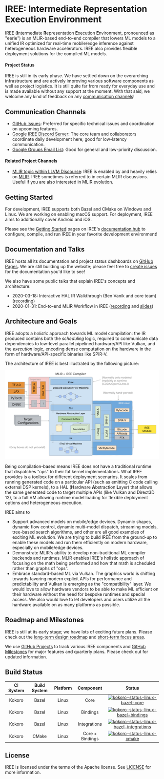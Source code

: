 # IREE: Intermediate Representation Execution Environment

IREE (**I**ntermediate **R**epresentation **E**xecution **E**nvironment,
pronounced as "eerie") is an MLIR-based end-to-end compiler that lowers ML
models to a unified IR optimized for real-time mobile/edge inference against
heterogeneous hardware accelerators. IREE also provides flexible deployment
solutions for the compiled ML models.

#### Project Status

IREE is still in its early phase. We have settled down on the overarching
infrastructure and are actively improving various software components as well as
project logistics. It is still quite far from ready for everyday use and is made
available without any support at the moment. With that said, we welcome any kind
of feedback on any [communication channels](#communication-channels)!

## Communication Channels

*   [GitHub Issues](https://github.com/google/iree/issues): Preferred for
    specific technical issues and coordination on upcoming features.
*   [Google IREE Discord Server](https://discord.gg/26P4xW4): The core team and
    collaborators coordinate daily development here; good for low-latency
    communication.
*   [Google Groups Email List](https://groups.google.com/forum/#!forum/iree-discuss):
    Good for general and low-priority discussion.

#### Related Project Channels

*   [MLIR topic within LLVM Discourse](https://llvm.discourse.group/c/llvm-project/mlir/31):
    IREE is enabled by and heavily relies on [MLIR](https://mlir.llvm.org). IREE
    sometimes is referred to in certain MLIR discussions. Useful if you are also
    interested in MLIR evolution.

## Getting Started

For development, IREE supports both Bazel and CMake on Windows and Linux. We are
working on enabling macOS support. For deployment, IREE aims to additionally
cover Android and iOS.

Please see the [Getting Started](https://google.github.io/iree/GetStarted) pages
on IREE's [documentation hub](https://google.github.io/iree) to configure,
compile, and run IREE in your favorite development environment!

## Documentation and Talks

IREE hosts all its documentation and project status dashboards on
[GitHub Pages](https://google.github.io/iree). We are still building up the
website; please feel free to
[create issues](https://github.com/google/iree/issues) for the documentation
you'd like to see!

We also have some public talks that explain IREE's concepts and architecture:

*   2020-03-18: Interactive HAL IR Walkthrough (Ben Vanik and core team)
    ([recording](https://drive.google.com/file/d/1_sWDgAPDfrGQZdxAapSA90AD1jVfhp-f/view?usp=sharing))
*   2020-01-31: End-to-end MLIR Workflow in IREE
    ([recording](https://drive.google.com/open?id=1os9FaPodPI59uj7JJI3aXnTzkuttuVkR)
    and
    [slides](https://drive.google.com/open?id=1RCQ4ZPQFK9cVgu3IH1e5xbrBcqy7d_cEZ578j84OvYI))

## Architecture and Goals

IREE adopts a _holistic_ approach towards ML model compilation: the IR produced
contains both the _scheduling_ logic, required to communicate data dependencies
to low-level parallel pipelined hardware/API like Vulkan, and the _execution_
logic, encoding dense computation on the hardware in the form of
hardware/API-specific binaries like SPIR-V.

The architecture of IREE is best illustrated by the following picture:

![IREE Architecture](./docs/IREE-Architecture.svg)

Being compilation-based means IREE does not have a traditional runtime that
dispatches "ops" to their fat kernel implementations. What IREE provides is a
toolbox for different deployment scenarios. It scales from running generated
code on a particular API (such as emitting C code calling external DSP kernels),
to a HAL (**H**ardware **A**bstraction **L**ayer) that allows the same generated
code to target multiple APIs (like Vulkan and Direct3D 12), to a full VM
allowing runtime model loading for flexible deployment options and heterogeneous
execution.

IREE aims to

*   Support advanced models on mobile/edge devices. Dynamic shapes, dynamic flow
    control, dynamic multi-model dispatch, streaming models, tree-based search
    algorithms, and other are all good examples of exciting ML evolution. We are
    trying to build IREE from the ground-up to enable these models and run them
    efficiently on modern hardware, especially on mobile/edge devices.
*   Demonstrate MLIR's ability to develop non-traditional ML compiler backends
    and runtimes. MLIR enables IREE's holistic approach of focusing on the math
    being performed and how that math is scheduled rather than graphs of "ops".
*   Embrace standard-based ML via Vulkan. The graphics world is shifting towards
    favoring modern explicit APIs for performance and predictability and Vulkan
    is emerging as the "compatibility" layer. We would love to allow hardware
    vendors to be able to make ML efficient on their hardware without the need
    for bespoke runtimes and special access. We also would love to let
    developers and users utilize all the hardware available on as many platforms
    as possible.

## Roadmap and Milestones

IREE is still at its early stage; we have lots of exciting future plans. Please
check out the [long-term design roadmap](./docs/roadmap_design.md) and
[short-term focus areas](./docs/roadmap.md).

We use [GitHub Projects](https://github.com/google/iree/projects) to track
various IREE components and
[GitHub Milestones](https://github.com/google/iree/milestones) for major
features and quarterly plans. Please check out for updated information.

## Build Status

CI System | Build System | Platform | Component       | Status
:-------: | :----------: | :------: | :-------------: | :----:
Kokoro    | Bazel        | Linux    | Core            | [![kokoro-status-linux-bazel-core](https://storage.googleapis.com/iree-oss-build-badges/linux/bazel/core/main_status.svg)](https://storage.googleapis.com/iree-oss-build-badges/linux/bazel/core/main_result.html)
Kokoro    | Bazel        | Linux    | Bindings        | [![kokoro-status-linux-bazel-bindings](https://storage.googleapis.com/iree-oss-build-badges/linux/bazel/bindings/main_status.svg)](https://storage.googleapis.com/iree-oss-build-badges/linux/bazel/bindings/main_result.html)
Kokoro    | Bazel        | Linux    | Integrations    | [![kokoro-status-linux-bazel-integrations](https://storage.googleapis.com/iree-oss-build-badges/linux/bazel/integrations/main_status.svg)](https://storage.googleapis.com/iree-oss-build-badges/linux/bazel/integrations/main_result.html)
Kokoro    | CMake        | Linux    | Core + Bindings | [![kokoro-status-linux-cmake](https://storage.googleapis.com/iree-oss-build-badges/linux/cmake/main_status.svg)](https://storage.googleapis.com/iree-oss-build-badges/linux/cmake/main_result.html)

## License

IREE is licensed under the terms of the Apache license. See [LICENSE](LICENSE)
for more information.
